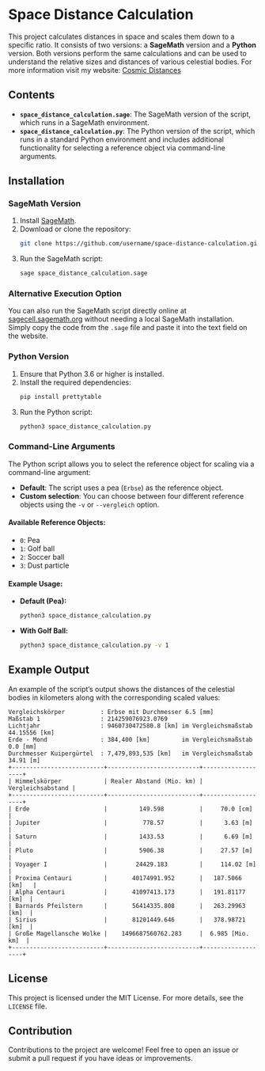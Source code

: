 # Space Distance Calculation

This project calculates distances in space and scales them down to a specific ratio. It consists of two versions: a **SageMath** version and a **Python** version. Both versions perform the same calculations and can be used to understand the relative sizes and distances of various celestial bodies. 
For more information visit my website: [Cosmic Distances](https://dr-liebau.de/kosmische-entfernungen/)

## Contents

- **`space_distance_calculation.sage`**: The SageMath version of the script, which runs in a SageMath environment.
- **`space_distance_calculation.py`**: The Python version of the script, which runs in a standard Python environment and includes additional functionality for selecting a reference object via command-line arguments.

## Installation

### SageMath Version

1. Install [SageMath](https://www.sagemath.org/).
2. Download or clone the repository:
   ```bash
   git clone https://github.com/username/space-distance-calculation.git
   ```
3. Run the SageMath script:
   ```bash
   sage space_distance_calculation.sage
   ```

### Alternative Execution Option

You can also run the SageMath script directly online at [sagecell.sagemath.org](https://sagecell.sagemath.org/) without needing a local SageMath installation. Simply copy the code from the `.sage` file and paste it into the text field on the website.

### Python Version

1. Ensure that Python 3.6 or higher is installed.
2. Install the required dependencies:
   ```bash
   pip install prettytable
   ```
3. Run the Python script:
   ```bash
   python3 space_distance_calculation.py
   ```

### Command-Line Arguments

The Python script allows you to select the reference object for scaling via a command-line argument:

- **Default**: The script uses a pea (`Erbse`) as the reference object.
- **Custom selection**: You can choose between four different reference objects using the `-v` or `--vergleich` option.

#### Available Reference Objects:

- `0`: Pea 
- `1`: Golf ball 
- `2`: Soccer ball 
- `3`: Dust particle 

#### Example Usage:

- **Default (Pea):**
  ```bash
  python3 space_distance_calculation.py
  ```

- **With Golf Ball:**
  ```bash
  python3 space_distance_calculation.py -v 1
  ```


## Example Output

An example of the script’s output shows the distances of the celestial bodies in kilometers along with the corresponding scaled values:

```
Vergleichskörper          : Erbse mit Durchmesser 6.5 [mm]
Maßstab 1                 : 214259076923.0769
Lichtjahr                 : 9460730472580.8 [km] im Vergleichsmaßstab 44.15556 [km]
Erde - Mond               : 384,400 [km]         im Vergleichsmaßstab 0.0 [mm]
Durchmesser Kuipergürtel  : 7,479,893,535 [km]   im Vergleichsmaßstab 34.91 [m]
+--------------------------+--------------------------+-------------------+
| Himmelskörper            | Realer Abstand (Mio. km) | Vergleichsabstand |
+--------------------------+--------------------------+-------------------+
| Erde                     |         149.598          |     70.0 [cm]     |
| Jupiter                  |          778.57          |      3.63 [m]     |
| Saturn                   |         1433.53          |      6.69 [m]     |
| Pluto                    |         5906.38          |     27.57 [m]     |
| Voyager I                |        24429.183         |     114.02 [m]    |
| Proxima Centauri         |       40174991.952       |   187.5066 [km]   |
| Alpha Centauri           |       41097413.173       |   191.81177 [km]  |
| Barnards Pfeilstern      |       56414335.808       |   263.29963 [km]  |
| Sirius                   |       81201449.646       |   378.98721 [km]  |
| Große Magellansche Wolke |    1496687560762.283     |  6.985 [Mio. km]  |
+--------------------------+--------------------------+-------------------+
```

## License

This project is licensed under the MIT License. For more details, see the `LICENSE` file.

## Contribution

Contributions to the project are welcome! Feel free to open an issue or submit a pull request if you have ideas or improvements.


